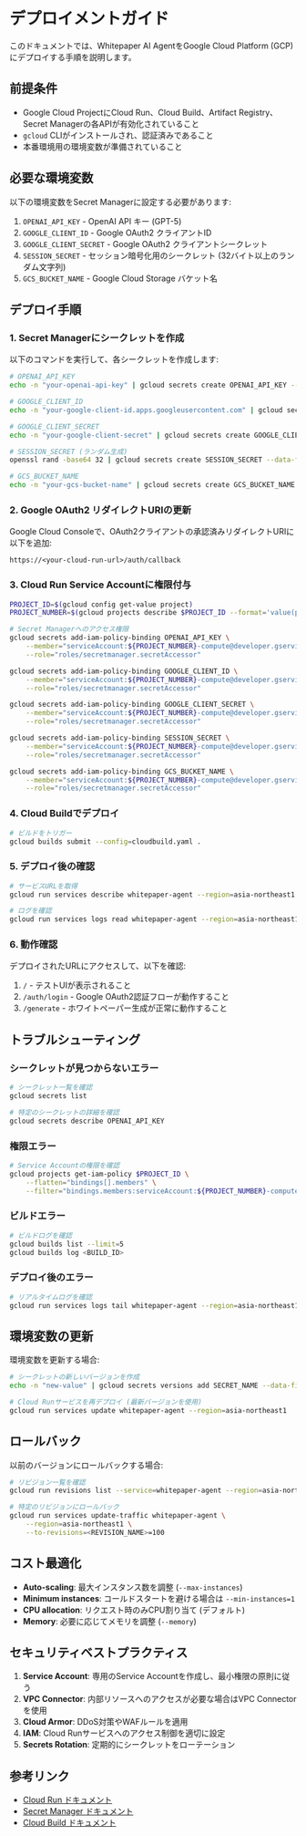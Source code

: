 # デプロイメントガイド

このドキュメントでは、Whitepaper AI AgentをGoogle Cloud Platform (GCP)にデプロイする手順を説明します。

## 前提条件

- Google Cloud ProjectにCloud Run、Cloud Build、Artifact Registry、Secret Managerの各APIが有効化されていること
- `gcloud` CLIがインストールされ、認証済みであること
- 本番環境用の環境変数が準備されていること

## 必要な環境変数

以下の環境変数をSecret Managerに設定する必要があります:

1. `OPENAI_API_KEY` - OpenAI API キー (GPT-5)
2. `GOOGLE_CLIENT_ID` - Google OAuth2 クライアントID
3. `GOOGLE_CLIENT_SECRET` - Google OAuth2 クライアントシークレット
4. `SESSION_SECRET` - セッション暗号化用のシークレット (32バイト以上のランダム文字列)
5. `GCS_BUCKET_NAME` - Google Cloud Storage バケット名

## デプロイ手順

### 1. Secret Managerにシークレットを作成

以下のコマンドを実行して、各シークレットを作成します:

```bash
# OPENAI_API_KEY
echo -n "your-openai-api-key" | gcloud secrets create OPENAI_API_KEY --data-file=-

# GOOGLE_CLIENT_ID
echo -n "your-google-client-id.apps.googleusercontent.com" | gcloud secrets create GOOGLE_CLIENT_ID --data-file=-

# GOOGLE_CLIENT_SECRET
echo -n "your-google-client-secret" | gcloud secrets create GOOGLE_CLIENT_SECRET --data-file=-

# SESSION_SECRET (ランダム生成)
openssl rand -base64 32 | gcloud secrets create SESSION_SECRET --data-file=-

# GCS_BUCKET_NAME
echo -n "your-gcs-bucket-name" | gcloud secrets create GCS_BUCKET_NAME --data-file=-
```

### 2. Google OAuth2 リダイレクトURIの更新

Google Cloud Consoleで、OAuth2クライアントの承認済みリダイレクトURIに以下を追加:

```
https://<your-cloud-run-url>/auth/callback
```

### 3. Cloud Run Service Accountに権限付与

```bash
PROJECT_ID=$(gcloud config get-value project)
PROJECT_NUMBER=$(gcloud projects describe $PROJECT_ID --format='value(projectNumber)')

# Secret Managerへのアクセス権限
gcloud secrets add-iam-policy-binding OPENAI_API_KEY \
    --member="serviceAccount:${PROJECT_NUMBER}-compute@developer.gserviceaccount.com" \
    --role="roles/secretmanager.secretAccessor"

gcloud secrets add-iam-policy-binding GOOGLE_CLIENT_ID \
    --member="serviceAccount:${PROJECT_NUMBER}-compute@developer.gserviceaccount.com" \
    --role="roles/secretmanager.secretAccessor"

gcloud secrets add-iam-policy-binding GOOGLE_CLIENT_SECRET \
    --member="serviceAccount:${PROJECT_NUMBER}-compute@developer.gserviceaccount.com" \
    --role="roles/secretmanager.secretAccessor"

gcloud secrets add-iam-policy-binding SESSION_SECRET \
    --member="serviceAccount:${PROJECT_NUMBER}-compute@developer.gserviceaccount.com" \
    --role="roles/secretmanager.secretAccessor"

gcloud secrets add-iam-policy-binding GCS_BUCKET_NAME \
    --member="serviceAccount:${PROJECT_NUMBER}-compute@developer.gserviceaccount.com" \
    --role="roles/secretmanager.secretAccessor"
```

### 4. Cloud Buildでデプロイ

```bash
# ビルドをトリガー
gcloud builds submit --config=cloudbuild.yaml .
```

### 5. デプロイ後の確認

```bash
# サービスURLを取得
gcloud run services describe whitepaper-agent --region=asia-northeast1 --format='value(status.url)'

# ログを確認
gcloud run services logs read whitepaper-agent --region=asia-northeast1 --limit=50
```

### 6. 動作確認

デプロイされたURLにアクセスして、以下を確認:

1. `/` - テストUIが表示されること
2. `/auth/login` - Google OAuth2認証フローが動作すること
3. `/generate` - ホワイトペーパー生成が正常に動作すること

## トラブルシューティング

### シークレットが見つからないエラー

```bash
# シークレット一覧を確認
gcloud secrets list

# 特定のシークレットの詳細を確認
gcloud secrets describe OPENAI_API_KEY
```

### 権限エラー

```bash
# Service Accountの権限を確認
gcloud projects get-iam-policy $PROJECT_ID \
    --flatten="bindings[].members" \
    --filter="bindings.members:serviceAccount:${PROJECT_NUMBER}-compute@developer.gserviceaccount.com"
```

### ビルドエラー

```bash
# ビルドログを確認
gcloud builds list --limit=5
gcloud builds log <BUILD_ID>
```

### デプロイ後のエラー

```bash
# リアルタイムログを確認
gcloud run services logs tail whitepaper-agent --region=asia-northeast1
```

## 環境変数の更新

環境変数を更新する場合:

```bash
# シークレットの新しいバージョンを作成
echo -n "new-value" | gcloud secrets versions add SECRET_NAME --data-file=-

# Cloud Runサービスを再デプロイ (最新バージョンを使用)
gcloud run services update whitepaper-agent --region=asia-northeast1
```

## ロールバック

以前のバージョンにロールバックする場合:

```bash
# リビジョン一覧を確認
gcloud run revisions list --service=whitepaper-agent --region=asia-northeast1

# 特定のリビジョンにロールバック
gcloud run services update-traffic whitepaper-agent \
    --region=asia-northeast1 \
    --to-revisions=<REVISION_NAME>=100
```

## コスト最適化

- **Auto-scaling**: 最大インスタンス数を調整 (`--max-instances`)
- **Minimum instances**: コールドスタートを避ける場合は `--min-instances=1`
- **CPU allocation**: リクエスト時のみCPU割り当て (デフォルト)
- **Memory**: 必要に応じてメモリを調整 (`--memory`)

## セキュリティベストプラクティス

1. **Service Account**: 専用のService Accountを作成し、最小権限の原則に従う
2. **VPC Connector**: 内部リソースへのアクセスが必要な場合はVPC Connectorを使用
3. **Cloud Armor**: DDoS対策やWAFルールを適用
4. **IAM**: Cloud Runサービスへのアクセス制御を適切に設定
5. **Secrets Rotation**: 定期的にシークレットをローテーション

## 参考リンク

- [Cloud Run ドキュメント](https://cloud.google.com/run/docs)
- [Secret Manager ドキュメント](https://cloud.google.com/secret-manager/docs)
- [Cloud Build ドキュメント](https://cloud.google.com/build/docs)
